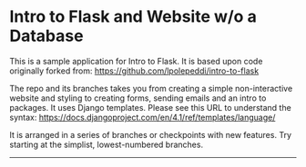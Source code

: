# Intro to Flask and Website w/o a Database

This is a sample application for  Intro to Flask.  It is based upon code originally forked from: https://github.com/lpolepeddi/intro-to-flask

The repo and its branches takes you from creating a simple non-interactive website and styling to creating forms, sending emails and an intro to packages.
It uses Django templates.  Please see this URL to understand the syntax:  https://docs.djangoproject.com/en/4.1/ref/templates/language/

It is arranged in a series of branches or checkpoints with new features.  Try starting at the simplist, lowest-numbered branches. 

-------------------------
